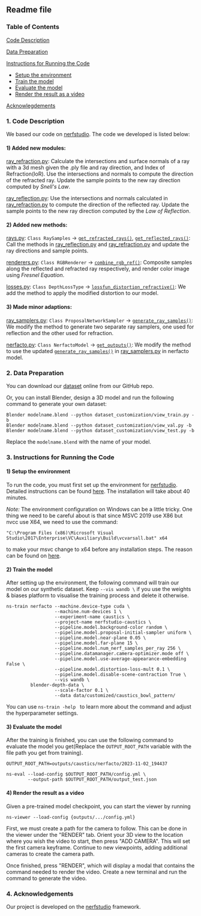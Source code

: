 ## Readme file

### Table of Contents

[Code Description](#1-code-description)

[Data Preparation](#2-data-preparation)

[Instructions for Running the Code](#3-instructions-for-running-the-code)
   - [Setup the environment](#1-setup-the-environment)
   - [Train the model](#2-train-the-model)
   - [Evaluate the model](#3-evaluate-the-model)
   - [Render the result as a video](#4-render-the-result-as-a-video)

[Acknowlegdements](#4-acknowledgements)

### 1. Code Description

We based our code on [nerfstudio](https://github.com/nerfstudio-project/nerfstudio). The code we developed is listed below:

#### 1) Added new modules:
[ray_refraction.py](nerfstudio/field_components/ray_refraction.py): Calculate the intersections and surface normals of a ray with a 3d mesh given the .ply file and ray direction, and Index of Refraction(IoR). Use the intersections and normals to compute the direction of the refracted ray. Update the sample points to the new ray direction computed by *Snell's Law*.

[ray_reflection.py](nerfstudio/field_components/ray_reflection.py): Use the intersections and normals calculated in [ray_refraction.py](nerfstudio/field_components/ray_refraction.py) to compute the direction of the reflected ray. Update the sample points to the new ray direction computed by the *Law of Reflection*. 

#### 2) Added new methods:

[rays.py](nerfstudio/cameras/rays.py): `Class RaySamples` -> [`get_refracted_rays()`](https://github.com/YueYin27/nerfstudio_for_engn8501/blob/main/nerfstudio/cameras/rays.py#L185-L222), [`get_reflected_rays()`](https://github.com/YueYin27/nerfstudio_for_engn8501/blob/main/nerfstudio/cameras/rays.py#L224-L245): Call the methods in [ray_reflection.py](nerfstudio/field_components/ray_reflection.py) and [ray_refraction.py](nerfstudio/field_components/ray_refraction.py) and update the ray directions and sample points.

[renderers.py](nerfstudio/model_components/renderers.py): `Class RGBRenderer` -> [`combine_rgb_ref()`](https://github.com/YueYin27/nerfstudio_for_engn8501/blob/main/nerfstudio/model_components/renderers.py#L119-L182): Composite samples along the reflected and refracted ray respectively, and render color image using *Fresnel Equation*.

[losses.py](nerfstudio/model_components/losses.py): `Class DepthLossType` -> [`lossfun_distortion_refractive()`](https://github.com/YueYin27/nerfstudio_for_engn8501/blob/main/nerfstudio/model_components/losses.py#L143-L176): We add the method to apply the modified distortion to our model.

#### 3) Made minor adaptions:

[ray_samplers.py](nerfstudio/model_components/ray_samplers.py): `Class ProposalNetworkSampler` -> [`generate_ray_samples()`](https://github.com/YueYin27/nerfstudio_for_engn8501/blob/main/nerfstudio/model_components/ray_samplers.py#L78-L129): We modify the method to generate two separate ray samplers, one used for reflection and the other used for refraction.

[nerfacto.py](nerfstudio/models/nerfacto.py): `Class NerfactoModel` -> [`get_outputs()`](https://github.com/YueYin27/nerfstudio_for_engn8501/blob/main/nerfstudio/models/nerfacto.py#L380-L468): We modify the method to use the updated [`generate_ray_samples()`](https://github.com/YueYin27/nerfstudio_for_engn8501/blob/main/nerfstudio/model_components/ray_samplers.py#L78-L129) in [ray_samplers.py](nerfstudio/model_components/ray_samplers.py) in nerfacto model.

### 2. Data Preparation

You can download our [dataset](https://github.com/YueYin27/nerfstudio_for_engn8501/tree/main/caustics_bowl_pattern) online from our GitHub repo.

Or, you can install Blender, design a 3D model and run the following command to generate your own dataset:
```
Blender modelname.blend --python dataset_customization/view_train.py -b
Blender modelname.blend --python dataset_customization/view_val.py -b
Blender modelname.blend --python dataset_customization/view_test.py -b
```
Replace the `modelname.blend` with the name of your model.

### 3. Instructions for Running the Code

#### 1) Setup the environment

To run the code, you must first set up the environment for [nerfstudio](https://github.com/nerfstudio-project/nerfstudio).
Detailed instructions can be found [here](https://github.com/nerfstudio-project/nerfstudio#1-installation-setup-the-environment). The installation will take about 40 minutes.

*Note:* The environment configuration on Windows can be a little tricky. One thing we need to be careful about is that since MSVC 2019 use X86 but nvcc use X64, we need to use the command:
```
"C:\Program Files (x86)\Microsoft Visual Studio\2017\Enterprise\VC\Auxiliary\Build\vcvarsall.bat" x64
```
to make your msvc change to x64 before any installation steps. The reason can be found on [here](https://stackoverflow.com/questions/12843846/problems-when-running-nvcc-from-command-line%5B/url%5D).

#### 2) Train the model

After setting up the environment, the following command will train our model on our synthetic dataset. Keep ``--vis wandb \`` if you use the weights & biases platform to visualise the training process and delete it otherwise.
```
ns-train nerfacto --machine.device-type cuda \
                  --machine.num-devices 1 \
                  --experiment-name caustics \
                  --project-name nerfstudio-caustics \
                  --pipeline.model.background-color random \
                  --pipeline.model.proposal-initial-sampler uniform \
                  --pipeline.model.near-plane 0.05 \
                  --pipeline.model.far-plane 15 \
                  --pipeline.model.num_nerf_samples_per_ray 256 \
                  --pipeline.datamanager.camera-optimizer.mode off \
                  --pipeline.model.use-average-appearance-embedding False \
                  --pipeline.model.distortion-loss-mult 0.1 \
                  --pipeline.model.disable-scene-contraction True \
                  --vis wandb \
         blender-depth-data \
                  --scale-factor 0.1 \
                  --data data/customized/caustics_bowl_pattern/
```

You can use ```ns-train -help ``` to learn more about the command and adjust the hyperparameter settings.

#### 3) Evaluate the model

After the training is finished, you can use the following command to evaluate the model you get(Replace the `OUTPUT_ROOT_PATH` variable with the file path you get from training).
```
OUTPUT_ROOT_PATH=outputs/caustics/nerfacto/2023-11-02_194437

ns-eval --load-config $OUTPUT_ROOT_PATH/config.yml \
        --output-path $OUTPUT_ROOT_PATH/output_test.json
```
#### 4) Render the result as a video
Given a pre-trained model checkpoint, you can start the viewer by running
```
ns-viewer --load-config {outputs/.../config.yml}
```
First, we must create a path for the camera to follow. This can be done in the viewer under the "RENDER" tab. Orient your 3D view to the location where you wish the video to start, then press "ADD CAMERA". This will set the first camera keyframe. Continue to new viewpoints, adding additional cameras to create the camera path. 

Once finished, press "RENDER", which will display a modal that contains the command needed to render the video. Create a new terminal and run the command to generate the video.

### 4. Acknowledgements

Our project is developed on the [nerfstudio](https://github.com/nerfstudio-project/nerfstudio) framework.
